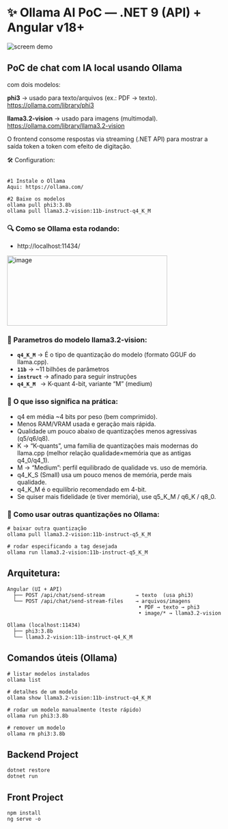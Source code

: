 #  ✨ Ollama AI PoC — .NET 9 (API) + Angular v18+ 

![screem demo](https://github.com/user-attachments/assets/b2ba1a17-0a78-45e7-ae9d-d48928596bd5)



## PoC de chat com IA local usando Ollama
 com dois modelos:

**phi3** → usado para texto/arquivos (ex.: PDF → texto).
https://ollama.com/library/phi3

**llama3.2-vision** → usado para imagens (multimodal).
https://ollama.com/library/llama3.2-vision

O frontend consome respostas via streaming (.NET API) para mostrar a saída token a token com efeito de digitação.

🛠️ Configuration:
```

#1 Instale o Ollama
Aqui: https://ollama.com/

#2 Baixe os modelos
ollama pull phi3:3.8b
ollama pull llama3.2-vision:11b-instruct-q4_K_M
```
### 🔍 Como se Ollama esta rodando:
- http://localhost:11434/
<img width="375" height="164" alt="image" src="https://github.com/user-attachments/assets/d90607ff-0331-4a99-a64d-e564a06648dc" />

### 📌 Parametros do modelo llama3.2-vision:

- **`q4_K_M`**  -> É o tipo de quantização do modelo (formato GGUF do llama.cpp).
- **`11b`** -> ~11 bilhões de parâmetros
- **`instruct`**  → afinado para seguir instruções
- **`q4_K_M `**  → K-quant 4-bit, variante “M” (medium)

### 🔎 O que isso significa na prática:

- q4 em média ~4 bits por peso (bem comprimido).
- Menos RAM/VRAM usada e geração mais rápida.
- Qualidade um pouco abaixo de quantizações menos agressivas (q5/q6/q8).
- K → “K-quants”, uma família de quantizações mais modernas do llama.cpp (melhor relação qualidade×memória que as antigas q4_0/q4_1).
- M → “Medium”: perfil equilibrado de qualidade vs. uso de memória.
- q4_K_S (Small) usa um pouco menos de memória, perde mais qualidade.
- q4_K_M é o equilíbrio recomendado em 4-bit.
- Se quiser mais fidelidade (e tiver memória), use q5_K_M / q6_K / q8_0.

### 🔧 Como usar outras quantizações no Ollama:
````
# baixar outra quantização
ollama pull llama3.2-vision:11b-instruct-q5_K_M

# rodar especificando a tag desejada
ollama run llama3.2-vision:11b-instruct-q5_K_M

````

## Arquitetura:

```
Angular (UI + API)
  ├── POST /api/chat/send-stream          → texto  (usa phi3)
  └── POST /api/chat/send-stream-files    → arquivos/imagens
                                           • PDF → texto → phi3
                                           • image/* → llama3.2-vision

Ollama (localhost:11434)
  ├── phi3:3.8b
  └── llama3.2-vision:11b-instruct-q4_K_M
```

## Comandos úteis (Ollama)

````
# listar modelos instalados
ollama list

# detalhes de um modelo
ollama show llama3.2-vision:11b-instruct-q4_K_M

# rodar um modelo manualmente (teste rápido)
ollama run phi3:3.8b

# remover um modelo
ollama rm phi3:3.8b

````

## Backend Project
````
dotnet restore
dotnet run
````

## Front Project
````
npm install
ng serve -o
````
